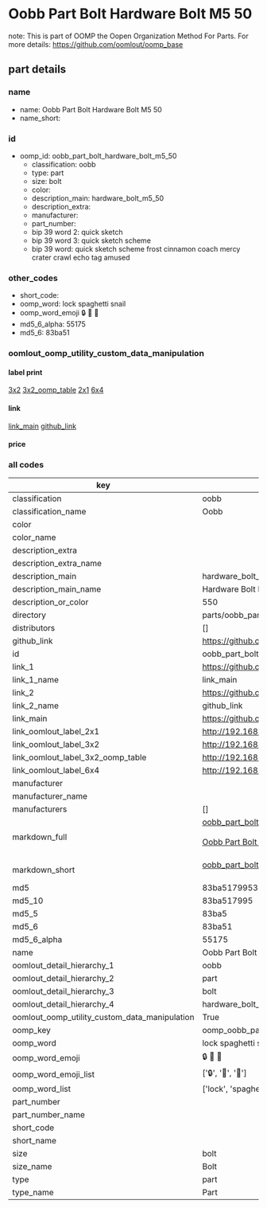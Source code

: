 # Oobb Part Bolt Hardware Bolt M5 50  

note: This is part of OOMP the Oopen Organization Method For Parts. For more details: https://github.com/oomlout/oomp_base

##  part details





### name
* name: Oobb Part Bolt Hardware Bolt M5 50
* name_short: 
### id
* oomp_id: oobb_part_bolt_hardware_bolt_m5_50
  * classification: oobb
  * type: part
  * size: bolt
  * color: 
  * description_main: hardware_bolt_m5_50
  * description_extra: 
  * manufacturer: 
  * part_number: 
  * bip 39 word 2: quick sketch
  * bip 39 word 3: quick sketch scheme
  * bip 39 word: quick sketch scheme frost cinnamon coach mercy crater crawl echo tag amused

### other_codes
* short_code: 
* oomp_word: lock spaghetti snail
* oomp_word_emoji :lock: :spaghetti: :snail:
* md5_6_alpha: 55175
* md5_6: 83ba51






### oomlout_oomp_utility_custom_data_manipulation
#### label print
[3x2](http://192.168.1.245:1112/?label=oomp%2055175)
[3x2_oomp_table](http://192.168.1.107:1112/?label=oomp%2055175)
[2x1](http://192.168.1.242:1112/?label=oomp%2055175)
[6x4](http://192.168.1.55:1112/?label=oomp%2055175)    

#### link

[link_main](https://github.com/oomlout/oomlout_oomp_current_version_messy/tree/main/parts/oobb_part_bolt_hardware_bolt_m5_50) [github_link](https://github.com/oomlout/oomlout_oomp_part_src/tree/main/parts/oobb_part_bolt_hardware_bolt_m5_50)                             

#### price







### all codes 
| key | value |  
| --- | --- |  
| classification | oobb |  
| classification_name | Oobb |  
| color |  |  
| color_name |  |  
| description_extra |  |  
| description_extra_name |  |  
| description_main | hardware_bolt_m5_50 |  
| description_main_name | Hardware Bolt M5 50 |  
| description_or_color | 550 |  
| directory | parts/oobb_part_bolt_hardware_bolt_m5_50 |  
| distributors | [] |  
| github_link | https://github.com/oomlout/oomlout_oomp_part_src/tree/main/parts/oobb_part_bolt_hardware_bolt_m5_50 |  
| id | oobb_part_bolt_hardware_bolt_m5_50 |  
| link_1 | https://github.com/oomlout/oomlout_oomp_current_version_messy/tree/main/parts/oobb_part_bolt_hardware_bolt_m5_50 |  
| link_1_name | link_main |  
| link_2 | https://github.com/oomlout/oomlout_oomp_part_src/tree/main/parts/oobb_part_bolt_hardware_bolt_m5_50 |  
| link_2_name | github_link |  
| link_main | https://github.com/oomlout/oomlout_oomp_current_version_messy/tree/main/parts/oobb_part_bolt_hardware_bolt_m5_50 |  
| link_oomlout_label_2x1 | http://192.168.1.242:1112/?label=oomp%2055175 |  
| link_oomlout_label_3x2 | http://192.168.1.245:1112/?label=oomp%2055175 |  
| link_oomlout_label_3x2_oomp_table | http://192.168.1.107:1112/?label=oomp%2055175 |  
| link_oomlout_label_6x4 | http://192.168.1.55:1112/?label=oomp%2055175 |  
| manufacturer |  |  
| manufacturer_name |  |  
| manufacturers | [] |  
| markdown_full | [oobb_part_bolt_hardware_bolt_m5_50](https://github.com/oomlout/oomlout_oomp_current_version_messy/tree/main/parts/oobb_part_bolt_hardware_bolt_m5_50)<br>[](https://github.com/oomlout/oomlout_oomp_current_version_messy/tree/main/parts/oobb_part_bolt_hardware_bolt_m5_50)<br>[Oobb Part Bolt Hardware Bolt M5 50](https://github.com/oomlout/oomlout_oomp_current_version_messy/tree/main/parts/oobb_part_bolt_hardware_bolt_m5_50)<br><br> |  
| markdown_short | [oobb_part_bolt_hardware_bolt_m5_50](https://github.com/oomlout/oomlout_oomp_current_version_messy/tree/main/parts/oobb_part_bolt_hardware_bolt_m5_50)<br><br> |  
| md5 | 83ba517995329168b29485d781728d7d |  
| md5_10 | 83ba517995 |  
| md5_5 | 83ba5 |  
| md5_6 | 83ba51 |  
| md5_6_alpha | 55175 |  
| name | Oobb Part Bolt Hardware Bolt M5 50 |  
| oomlout_detail_hierarchy_1 | oobb |  
| oomlout_detail_hierarchy_2 | part |  
| oomlout_detail_hierarchy_3 | bolt |  
| oomlout_detail_hierarchy_4 | hardware_bolt_m5_50 |  
| oomlout_oomp_utility_custom_data_manipulation | True |  
| oomp_key | oomp_oobb_part_bolt_hardware_bolt_m5_50 |  
| oomp_word | lock spaghetti snail |  
| oomp_word_emoji | :lock: :spaghetti: :snail: |  
| oomp_word_emoji_list | [':lock:', ':spaghetti:', ':snail:'] |  
| oomp_word_list | ['lock', 'spaghetti', 'snail'] |  
| part_number |  |  
| part_number_name |  |  
| short_code |  |  
| short_name |  |  
| size | bolt |  
| size_name | Bolt |  
| type | part |  
| type_name | Part |  

